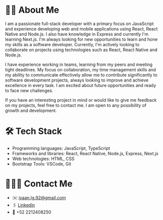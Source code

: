 # 🧔🏻‍ About Me
I am a passionate full-stack developer with a primary focus on JavaScript and experience developing web and mobile applications using React, React Native and Node.js. I also have knowledge in Express and currently I'm learning Next.js. I'm always looking for new opportunities to learn and hone my skills as a software developer. Currently, I'm actively looking to collaborate on projects using technologies such as React, React Native and Node.js. 

I have experience working in teams, learning from my peers and meeting tight deadlines. My focus on collaboration, my time management skills and my ability to communicate effectively allow me to contribute significantly to software development projects, always looking to improve and achieve excellence in every task. I am excited about future opportunities and ready to face new challenges.

If you have an interesting project in mind or would like to give me feedback on my projects, feel free to contact me. I am open to any possibility of growth and development.

# 🛠️ Tech Stack
- Programming languages: JavaScript, TypeScript 
- Frameworks and libraries: React, React Native, Node.js, Express, Next.js 
- Web technologies: HTML, CSS
- Bootstrap Tools: VSCode, Git

# 👨🏻‍💻 Contact Me
- ✉️ ivaan.lg.92@gmail.com
- 🖇️ <a href="https://www.linkedin.com/in/ivan-linares-gaona/">Linkedin </a>
- 📱 +52 2212408250

